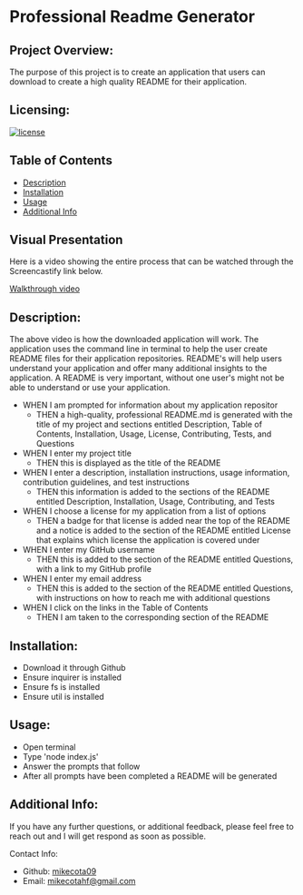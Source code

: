# Professional Readme Generator

  ## Project Overview:
  The purpose of this project is to create an application that users can download to create a high quality README for their application.  

  ## Licensing:
  [![license](https://img.shields.io/badge/license-MIT-blue)](https://shields.io)

  ## Table of Contents 
  - [Description](#description)
  - [Installation](#installation)
  - [Usage](#usage)
  - [Additional Info](#additional-info)

  ## Visual Presentation
  Here is a video showing the entire process that can be watched through the Screencastify link below.
  
  [Walkthrough video](https://drive.google.com/file/d/1W7Rd2uDpVJzXCauwkuxu0d2Xb7q1MUMg/view)

  ## Description:
  The above video is how the downloaded application will work. The application uses the command line in terminal to help the user create README files for their application repositories. README's will help users understand your application and offer many additional insights to the application. A README is very important, without one user's might not be able to understand or use your application.
  
  - WHEN I am prompted for information about my application repositor
    - THEN a high-quality, professional README.md is generated with the title of my project and sections entitled Description, Table of Contents, Installation, Usage, License, Contributing, Tests, and Questions
  - WHEN I enter my project title
    - THEN this is displayed as the title of the README
  - WHEN I enter a description, installation instructions, usage information, contribution guidelines, and test instructions
    - THEN this information is added to the sections of the README entitled Description, Installation, Usage, Contributing, and Tests
  - WHEN I choose a license for my application from a list of options
    - THEN a badge for that license is added near the top of the README and a notice is added to the section of the README entitled License that explains which license the application is covered under
  - WHEN I enter my GitHub username
    - THEN this is added to the section of the README entitled Questions, with a link to my GitHub profile
  - WHEN I enter my email address
    - THEN this is added to the section of the README entitled Questions, with instructions on how to reach me with additional questions
  - WHEN I click on the links in the Table of Contents
    - THEN I am taken to the corresponding section of the README

  ## Installation:
  - Download it through Github
  - Ensure inquirer is installed
  - Ensure fs is installed
  - Ensure util is installed

  ## Usage:
  - Open terminal
  - Type 'node index.js'
  - Answer the prompts that follow
  - After all prompts have been completed a README will be generated

  ## Additional Info:
  If you have any further questions, or additional feedback, please feel free to reach out and I will get respond as soon as possible.
  
  Contact Info:
  - Github: [mikecota09](https://github.com/mikecota09)
  - Email: mikecotahf@gmail.com 